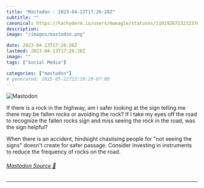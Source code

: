 ```yaml
---
title: "Mastodon - 2023-04-13T17:26:28Z"
subtitle: ""
canonical: https://hachyderm.io/users/mweagle/statuses/110192675323237658
description:
image: "/images/mastodon.png"

date: 2023-04-13T17:26:28Z
lastmod: 2023-04-13T17:26:28Z
image: ""
tags: ["Social Media"]

categories: ["mastodon"]
# generated: 2025-05-22T22:29:20-07:00
---
```

![Mastodon](/images/mastodon.png)

<p>If there is a rock in the highway, am I safer looking at the sign telling me there may be fallen rocks or avoiding the rock? If I take my eyes off the road to recognize the fallen rocks sign and miss seeing the rock in the road, was the sign helpful? </p><p>When there is an accident, hindsight chastising people for &quot;not seeing the signs&quot; doesn&#39;t create for safer passage. Consider investing in instruments to reduce the frequency of rocks on the road.</p>


###### [Mastodon Source 🐘](https://hachyderm.io/@mweagle/110192675323237658)

___

